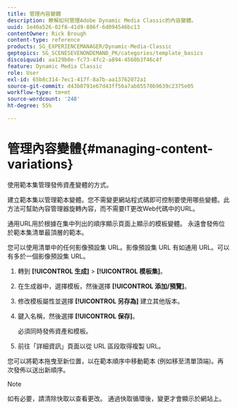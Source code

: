 ```yaml
---
title: 管理內容變體
description: 瞭解如何管理Adobe Dynamic Media Classic的內容變體。
uuid: 1e40a526-02f8-41d9-886f-6d094546bc13
contentOwner: Rick Brough
content-type: reference
products: SG_EXPERIENCEMANAGER/Dynamic-Media-Classic
geptopics: SG_SCENESEVENONDEMAND_PK/categories/template_basics
discoiquuid: aa129b0e-fc73-4fc2-a894-4560b3f46c4f
feature: Dynamic Media Classic
role: User
exl-id: 65b8c314-7ec1-417f-8a7b-aa13762072a1
source-git-commit: d43b0791e67d43ff56a7ab85570b9639c2375e05
workflow-type: tm+mt
source-wordcount: '248'
ht-degree: 55%

---
```


# 管理內容變體{#managing-content-variations}

使用範本集管理發佈資產變體的方式。

建立範本集以管理範本變體。您不需變更網站程式碼即可控制要使用哪些變體。此方法可幫助內容管理器旋轉內容，而不需要IT更改Web代碼中的URL。

通用URL用於根據在集中列出的順序顯示頁面上顯示的模板變體。 永遠會發佈位於範本集清單最頂層的範本。

您可以使用清單中的任何影像預設集 URL。影像預設集 URL 有如通用 URL。可以有多於一個影像預設集 URL。

1. 轉到 **[!UICONTROL 生成]** > **[!UICONTROL 模板集]**。
1. 在生成器中，選擇模板，然後選擇 **[!UICONTROL 添加/預覽]**。
1. 修改模板屬性並選擇 **[!UICONTROL 另存為]** 建立其他版本。
1. 鍵入名稱，然後選擇 **[!UICONTROL 保存]**。

   必須同時發佈資產和模板。

1. 前往「詳細資訊」頁面以從 URL 區段取得複製 URL。

您可以將範本拖曳至新位置，以在範本順序中移動範本 (例如移至清單頂端)。再次發佈以送出新順序。

>[!NOTE]
>
>如有必要，請清除快取以查看更改。 通過快取循環後，變更才會顯示於網站上。

